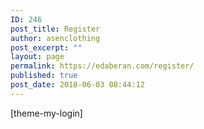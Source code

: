 ```yaml
---
ID: 246
post_title: Register
author: asenclothing
post_excerpt: ""
layout: page
permalink: https://edaberan.com/register/
published: true
post_date: 2018-06-03 08:44:12
---
```

[theme-my-login]